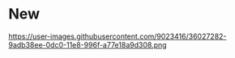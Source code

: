 # New
https://user-images.githubusercontent.com/9023416/36027282-9adb38ee-0dc0-11e8-996f-a77e18a9d308.png
